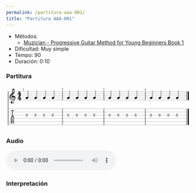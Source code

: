 ```yaml
---
permalink: /partitura-aaa-001/
title: "Partitura AAA-001"
---
```


- Métodos:
  - [Muzician - Progressive Guitar Method for Young Beginners Book 1](/metodo-aaa/)
- Dificultad: Muy simple
- Tempo: 90
- Duración: 0:10

### Partitura

![AAA-001](/assets/images/metodos/aaa/aaa-001.png)

### Audio

<audio src="/assets/audio/metodos/aaa/AAA-001.mp3" controls preload></audio>

### Interpretación
